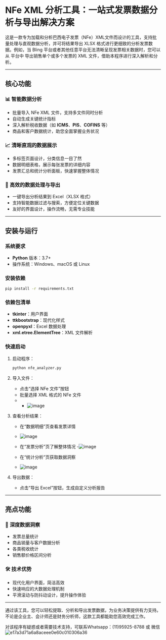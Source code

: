 # NFe XML 分析工具：一站式发票数据分析与导出解决方案

这是一款专为加载和分析巴西电子发票（NFe）XML文件而设计的工具，支持批量处理与直观数据分析，并可将结果导出 XLSX 格式进行更细致的分析发票数据。例如，当 Bling 平台或者其他任意平台无法清晰呈现发票相关数据时，您可以从 平台中 导出销售单个或多个发票的 XML 文件，借助本程序进行深入解析和分析。

---

## 核心功能

### 📊 **智能数据分析**
- 批量导入 NFe XML 文件，支持多文件同时分析
- 自动生成关键统计指标
- 深入解析税收数据（如 **ICMS**、**PIS**、**COFINS** 等）
- 商品和客户数据统计，助您全面掌握业务状况

### 📈 **清晰直观的数据展示**
- 多标签页面设计，分类信息一目了然
- 数据明细表格，展示每张发票的详细内容
- 发票汇总和统计分析面板，快速掌握整体情况

### 💾 **高效的数据处理与导出**
- 一键导出分析结果到 Excel（XLSX 格式）
- 支持智能数据过滤与搜索，方便定位关键数据
- 友好的界面设计，操作流畅，无需专业技能

---

## 安装与运行

### **系统要求**
- **Python** 版本：3.7+
- 操作系统：Windows、macOS 或 Linux

### **安装依赖**
```bash
pip install -r requirements.txt
```

### **依赖包清单**
- **tkinter**：用户界面
- **ttkbootstrap**：现代化样式
- **openpyxl**：Excel 数据处理
- **xml.etree.ElementTree**：XML 文件解析

### **快速启动**
1. 启动程序：
   ```bash
   python nfe_analyzer.py
   ```
2. 导入文件：
   - 点击“选择 NFe 文件”按钮
   - 批量选择 XML 格式的 NFe 文件
   - - ![image](https://github.com/user-attachments/assets/33e54baf-6515-450d-8852-defa80972a9b)
3. 查看分析结果：
   - 在“数据明细”页查看发票详情
   - ![image](https://github.com/user-attachments/assets/1efe9a65-9749-41b8-9949-be7e254bb155)

   - 在“发票分析”页了解整体情况
   -![image](https://github.com/user-attachments/assets/aaa43e32-3d64-40d6-8054-2167ab53848e)

   - 在“统计分析”页获取数据洞察
   - ![image](https://github.com/user-attachments/assets/7e5a9d30-1e3d-47fe-956e-bae28e859c64)




4. 导出数据：
   - 点击“导出 Excel”按钮，生成自定义分析报告

---

## 亮点功能

### 🎯 **深度数据洞察**
- 发票总量统计
- 商品销量与客户数据分析
- 各类税收统计
- 销售额价格区间分析

### 🛠 **技术优势**
- 现代化用户界面，简洁高效
- 快速响应的大数据处理机制
- 平滑滚动与防抖动设计，提升操作体验

---

通过该工具，您可以轻松提取、分析和导出发票数据，为业务决策提供有力支持。不论是企业主、会计师还是财务分析师，这款工具都能助您高效完成工作。

对该程序有疑惑或者需要技术支持，可联系Whatsapp：(11)95925-8788 或 微信
![e17a3d71a6a8aceee0e60c010306a36](https://github.com/user-attachments/assets/e10eda57-956a-4000-ad7a-3c1422bd98ab)



